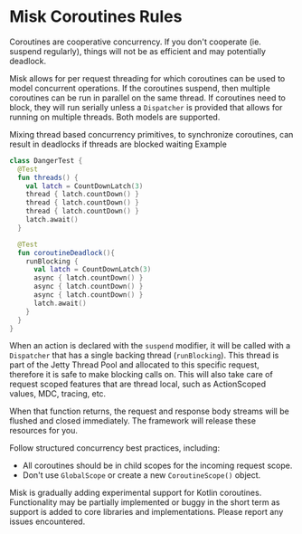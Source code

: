 # Misk Coroutines Rules

Coroutines are cooperative concurrency. If you don't cooperate (ie. suspend regularly), things will not be as efficient 
and may potentially deadlock.  

Misk allows for per request threading for which coroutines can be used to model concurrent operations. If the coroutines suspend,
then multiple coroutines can be run in parallel on the same thread. If coroutines need to block, they will run serially unless
a `Dispatcher` is provided that allows for running on multiple threads. Both models are supported.

Mixing thread based concurrency primitives, to synchronize coroutines, can result in deadlocks if threads are blocked waiting
Example
```kotlin
class DangerTest {
  @Test
  fun threads() {
    val latch = CountDownLatch(3)
    thread { latch.countDown() }
    thread { latch.countDown() }
    thread { latch.countDown() }
    latch.await()
  }

  @Test
  fun coroutineDeadlock(){
    runBlocking {
      val latch = CountDownLatch(3)
      async { latch.countDown() }
      async { latch.countDown() }
      async { latch.countDown() }
      latch.await()
    }
  }
}
```


When an action is declared with the `suspend` modifier, it will be called with a `Dispatcher` that has a single backing
thread (`runBlocking`). This thread is part of the Jetty Thread Pool and allocated to this specific request, therefore
it is safe to make blocking calls on. This will also take care of request scoped features that are thread local, 
such as ActionScoped values, MDC, tracing, etc.

When that function returns, the request and response body streams will be flushed and closed immediately.
The framework will release these resources for you.

Follow structured concurrency best practices, including:
 - All coroutines should be in child scopes for the incoming request scope.
 - Don't use `GlobalScope` or create a new `CoroutineScope()` object.

Misk is gradually adding experimental support for Kotlin coroutines. 
Functionality may be partially implemented or buggy in the short term as support is added to core libraries 
and implementations. Please report any issues encountered.




